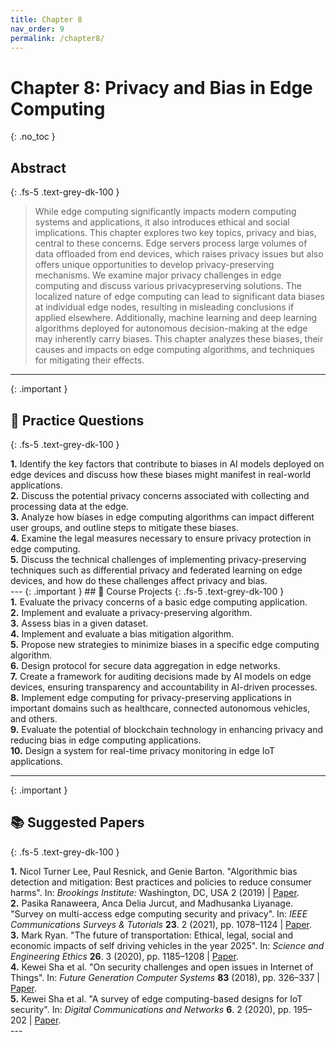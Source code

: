 ```yaml
---
title: Chapter 8
nav_order: 9
permalink: /chapter8/
---
```


# Chapter 8: Privacy and Bias in Edge Computing
{: .no_toc }

## Abstract
{: .fs-5 .text-grey-dk-100 }

> While edge computing significantly impacts modern computing systems and applications, it also introduces ethical and social implications. This chapter explores two key topics, privacy and bias, central to these concerns. Edge servers process large volumes of data offloaded from end devices, which raises privacy issues but also offers unique opportunities to develop privacy-preserving mechanisms. We examine major privacy challenges in edge computing and discuss various privacypreserving solutions. The localized nature of edge computing can lead to significant data biases at individual edge nodes, resulting in misleading conclusions if applied elsewhere. Additionally, machine learning and deep learning algorithms deployed for autonomous decision-making at the edge may inherently carry biases. This chapter analyzes these biases, their causes and impacts on edge computing algorithms, and techniques for mitigating their effects.

---
{: .important }
## 📝 Practice Questions
{: .fs-5 .text-grey-dk-100 }

<div class="practice-question">

<div class="question">
<b>1.</b> Identify the key factors that contribute to biases in AI models deployed on edge devices
and discuss how these biases might manifest in real-world applications.
</div>

<div class="question">
<b>2.</b> Discuss the potential privacy concerns associated with collecting and processing data at
the edge.
</div>

<div class="question">
<b>3.</b> Analyze how biases in edge computing algorithms can impact different user groups, and
outline steps to mitigate these biases.
</div>

<div class="question">
<b>4.</b> Examine the legal measures necessary to ensure privacy protection in edge computing.
</div>
<div class="question">
<b>5.</b> Discuss the technical challenges of implementing privacy-preserving techniques such as
differential privacy and federated learning on edge devices, and how do these challenges
affect privacy and bias.
</div>

</div>
---
{: .important }
## 📘 Course Projects
{: .fs-5 .text-grey-dk-100 }

<div class="course-project">

<div class="project">
<b>1.</b> Evaluate the privacy concerns of a basic edge computing application.
</div>
<!-- How to show the reference number as we are not show the references here. -->
<div class="project">
<b>2.</b> Implement and evaluate a privacy-preserving algorithm.
</div>

<div class="project">
<b>3.</b> Assess bias in a given dataset.
</div>

<div class="project">
<b>4.</b> Implement and evaluate a bias mitigation algorithm.
</div>

<div class="project">
<b>5.</b> Propose new strategies to minimize biases in a specific edge computing algorithm.
</div>
<div class="project">
<b>6.</b> Design protocol for secure data aggregation in edge networks.
</div>
<div class="project">
<b>7.</b> Create a framework for auditing decisions made by AI models on edge devices, ensuring
transparency and accountability in AI-driven processes.
</div>
<div class="project">
<b>8.</b> Implement edge computing for privacy-preserving applications in important domains
such as healthcare, connected autonomous vehicles, and others.
</div>
<div class="project">
<b>9.</b> Evaluate the potential of blockchain technology in enhancing privacy and reducing bias in
edge computing applications.
</div>
<div class="project">
<b>10.</b> Design a system for real-time privacy monitoring in edge IoT applications.
</div>
</div>

---
{: .important }
## 📚 Suggested Papers
{: .fs-5 .text-grey-dk-100 }

<div class="practice-question">

<div class="question">
<b>1.</b> Nicol Turner Lee, Paul Resnick, and Genie Barton. "Algorithmic bias detection and mitigation:
Best practices and policies to reduce consumer harms". In: <i>Brookings Institute:</i> Washington,
DC, USA 2 (2019) | <a href="https://www.brookings.edu/articles/algorithmic-bias-detection-and-mitigation-best-practices-and-policies-to-reduce-consumer-harms/">Paper</a>.
</div>
<div class="question">
<b>2.</b> Pasika Ranaweera, Anca Delia Jurcut, and Madhusanka Liyanage. "Survey on multi-access
edge computing security and privacy". In: <i>IEEE Communications Surveys & Tutorials </i><b>23</b>. 2
(2021), pp. 1078–1124 | <a href="https://ieeexplore.ieee.org/document/9364272">Paper</a>.
</div>

<div class="question">
<b>3.</b> Mark Ryan. "The future of transportation: Ethical, legal, social and economic impacts of self driving vehicles in the year 2025". In: <i>Science and Engineering Ethics </i> <b>26</b>. 3 (2020), pp.
1185–1208 | <a href="https://link.springer.com/article/10.1007/s11948-019-00130-2">Paper</a>.
</div>
<div class="question">
<b>4.</b> Kewei Sha et al. "On security challenges and open issues in Internet of Things". In: <i>Future
Generation Computer Systems </i> <b>83</b> (2018), pp. 326–337 | <a href="https://www.sciencedirect.com/science/article/abs/pii/S0167739X17324883">Paper</a>.
</div>
<div class="question">
<b>5.</b> Kewei Sha et al. "A survey of edge computing-based designs for IoT security". In: <i>Digital
Communications and Networks </i> <b>6</b>. 2 (2020), pp. 195–202 | <a href="https://www.sciencedirect.com/science/article/pii/S2352864818303018">Paper</a>.
</div>
</div>
---